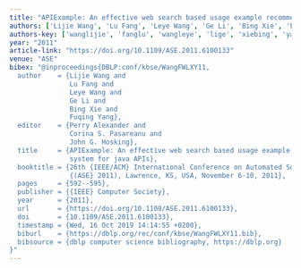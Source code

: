 ```yaml
---
title: "APIExample: An effective web search based usage example recommendation system for Java APIs"
authors: ['Lijie Wang', 'Lu Fang', 'Leye Wang', 'Ge Li', 'Bing Xie', 'Fuqing Yang']
authors-key: ['wanglijie', 'fanglu', 'wangleye', 'lige', 'xiebing', 'yangfuqing']
year: "2011"
article-link: "https://doi.org/10.1109/ASE.2011.6100133"
venue: "ASE"
bibex: "@inproceedings{DBLP:conf/kbse/WangFWLXY11,
  author    = {Lijie Wang and
               Lu Fang and
               Leye Wang and
               Ge Li and
               Bing Xie and
               Fuqing Yang},
  editor    = {Perry Alexander and
               Corina S. Pasareanu and
               John G. Hosking},
  title     = {APIExample: An effective web search based usage example recommendation
               system for java APIs},
  booktitle = {26th {IEEE/ACM} International Conference on Automated Software Engineering
               {(ASE} 2011), Lawrence, KS, USA, November 6-10, 2011},
  pages     = {592--595},
  publisher = {{IEEE} Computer Society},
  year      = {2011},
  url       = {https://doi.org/10.1109/ASE.2011.6100133},
  doi       = {10.1109/ASE.2011.6100133},
  timestamp = {Wed, 16 Oct 2019 14:14:55 +0200},
  biburl    = {https://dblp.org/rec/conf/kbse/WangFWLXY11.bib},
  bibsource = {dblp computer science bibliography, https://dblp.org}
}"
---
```

